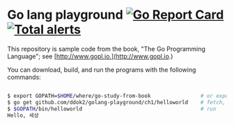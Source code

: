
# Go lang playground [![Go Report Card](https://goreportcard.com/badge/github.com/ddok2/golang-playground)](https://goreportcard.com/report/github.com/ddok2/golang-playground)[![Total alerts](https://img.shields.io/lgtm/alerts/g/ddok2/golang-playground.svg?logo=lgtm&logoWidth=18)](https://lgtm.com/projects/g/ddok2/golang-playground/alerts/)

This repository is sample code from
the book, "The Go Programming Language"; see [http://www.gopl.io.](http://www.gopl.io.)

You can download, build, and run the programs with the following commands:

```bash

$ export GOPATH=$HOME/where/go-study-from-book                # or export GOPATH=$(pwd) 
$ go get github.com/ddok2/golang-playground/ch1/helloworld    # fetch, build, install
$ $GOPATH/bin/helloworld                                      # run
Hello, 세상

```
